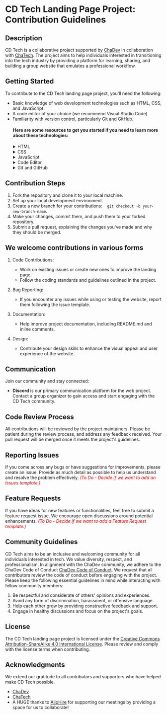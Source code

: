 # CD Tech Landing Page Project: Contribution Guidelines

## Description
CD Tech is a collaborative project supported by <a href="https://www.chadev.com" target="_blank">ChaDev</a> in collaboration with <a href="https://www.chatech.org/" target="_blank">ChaTech</a>. The project aims to help individuals interested in transitioning into the tech industry by providing a platform for learning, sharing, and building a group website that emulates a professional workflow.

## Getting Started
To contribute to the CD Tech landing page project, you'll need the following:
 - Basic knowledge of web development technologies such as HTML, CSS, and JavaScript.
 - A code editor of your choice (we recommend Visual Studio Code)
 - Familiarity with version control, particularly Git and GitHub.
 
 <div style="margin-left: 25px;">

#### Here are some resources to get you started if you need to learn more about these technologies:

<details>
<summary>HTML</summary>

- <a href="https://www.freecodecamp.org/news/html-crash-course/">HTML for Beginners (freeCodeCamp)</a>
- <a href="https://www.codecademy.com/learn/learn-html">Learn HTML (Codecademy)</a>
- <a href="https://www.youtube.com/watch?v=GDGejH3SDNQ&t=19s&ab_channel=freeCodeCamp.org">HTML & Coding Introduction – Course for Beginners (YouTube video from freeCodeCamp)</a>
</details>

<details>
<summary>CSS</summary>

- <a href="https://www.codecademy.com/learn/learn-css">Learn CSS (Codecademy)</a>
- <a href="https://www.freecodecamp.org/news/learn-css-in-11-hours/">Learn CSS in 11 Hours (freeCodeCamp)</a>
- <a href="https://www.youtube.com/watch?v=jNwCMTQ9ico&ab_channel=ColtSteele">Intro to CSS - Colt's Code Camp (YouTube video)</a>
</details>

<details>
<summary>JavaScript</summary>

- <a href="https://www.freecodecamp.org/news/learn-javascript-for-beginners/">Learn JavaScript for Beginners – JS Basics Handbook (freeCodeCamp)</a>
- <a href="https://www.codecademy.com/learn/introduction-to-javascript">Learn JavaScript (Codecademy)</a>
-  <a href="https://www.youtube.com/watch?v=BI1o2H9z9fo&t=1448s&ab_channel=TraversyMedia">Modern JavaScript From The Beginning | First 12 Hours (Traversy Media)</a>
</details>

<details>
<summary>Code Editor</summary>
<p>&nbsp;&nbsp;&nbsp;&nbsp;<a href="https://code.visualstudio.com/download">Download Link for Visual Studio Code</a></p>
</details>

<details>
<summary>Git and GitHub</summary>

- <a href="https://github.com/git-guides">Git Guides from GitHub</a>
- <a href="https://skills.github.com/">Interactive Courses from GitHub</a>
-  <a href="https://learngitbranching.js.org/">Interactive Git Tutorial from Developer Peter Cottle</a>
</details>

</div>

  ## Contribution Steps
  1. Fork the repository and clone it to your local machine.
  2. Set up your local development environment.
  3. Create a new branch for your contributions: &nbsp;&nbsp; `git checkout -b your-new-branch-name`.
  4. Make your changes, commit them, and push them to your forked repository.
  5. Submit a pull request, explaining the changes you've made and why they should be merged.

## We welcome contributions in various forms
1. Code Contributions:
   - Work on existing issues or create new ones to improve the landing page.
   - Follow the coding standards and guidelines outlined in the project.

2. Bug Reporting:
   - If you encounter any issues while using or testing the website, report them following the issue template.

3. Documentation:
   - Help improve project documentation, including README.md and inline comments. 

4. Design:
   - Contribute your design skills to enhance the visual appeal and user experience of the website.

## Communication
Join our community and stay connected:

- **Discord** is our primary communication platform for the web project. Contact a group organizer to gain access and start engaging with the CD Tech community.

## Code Review Process
All contributions will be reviewed by the project maintainers. Please be patient during the review process, and address any feedback received. Your pull request will be merged once it meets the project's guidelines.

## Reporting Issues
If you come across any bugs or have suggestions for improvements, please create an issue. Provide as much detail as possible to help us understand and resolve the problem effectively. <span style="color: red;"><em>(To Do - Decide if we want to add an Issues template.)</em></span>

## Feature Requests
If you have ideas for new features or functionalities, feel free to submit a feature request issue. We encourage open discussions around potential enhancements.  <span style="color: red;"><em>(To Do - Decide if we want to add a Feature Request template.)</em></span>


## Community Guidelines
CD Tech aims to be an inclusive and welcoming community for all individuals interested in tech. We value diversity, respect, and professionalism. In alignment with the ChaDev community, we adhere to the ChaDev Code of Conduct <a href="https://chadev.com/coc/" target="_blank">ChaDev Code of Conduct</a>.  We request that all contributors review the code of conduct before engaging with the project. Please keep the following essential guidelines in mind while interacting with fellow community members:

1. Be respectful and considerate of others' opinions and experiences.
2. Avoid any form of discrimination, harassment, or offensive language.
3. Help each other grow by providing constructive feedback and support.
4. Engage in healthy discussions and focus on the project's goals.

## License
The CD Tech landing page project is licensed under the <a href="http://creativecommons.org/licenses/by-sa/4.0/" target="_blank">Creative Commons Attribution-ShareAlike 4.0 International License</a>. Please review and comply with the license terms when contributing.

## Acknowledgments
We extend our gratitude to all contributors and supporters who have helped make CD Tech possible. 
- <a href="https://www.chadev.com" target="_blank">ChaDev</a> 
- <a href="https://www.chatech.org/" target="_blank">ChaTech</a>
- A HUGE thanks to <a href="https://www.allohire.com/" target="_blank">AlloHire</a> for supporting our meetings by providing a space for us to collaborate!
